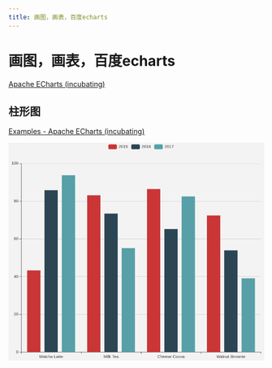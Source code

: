 ```yaml
---
title: 画图，画表，百度echarts
---
```


# 画图，画表，百度echarts

[Apache ECharts (incubating)](https://echarts.apache.org/zh/index.html)

## 柱形图

[Examples - Apache ECharts (incubating)](https://echarts.apache.org/examples/zh/editor.html?c=dataset-simple0)

![%E7%94%BB%E5%9B%BE%EF%BC%8C%E7%94%BB%E8%A1%A8%EF%BC%8C%E7%99%BE%E5%BA%A6echarts/Untitled.png](%E7%94%BB%E5%9B%BE%EF%BC%8C%E7%94%BB%E8%A1%A8%EF%BC%8C%E7%99%BE%E5%BA%A6echarts/Untitled.png)